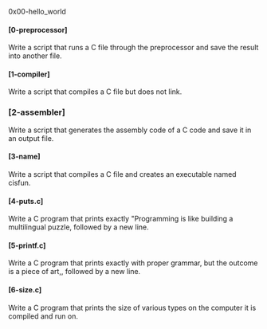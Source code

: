 0x00-hello_world
#### [0-preprocessor]
Write a script that runs a C file through the preprocessor and save the result into another file.
#### [1-compiler]
Write a script that compiles a C file but does not link.
### [2-assembler]
Write a script that generates the assembly code of a C code and save it in an output file.
#### [3-name]
Write a script that compiles a C file and creates an executable named cisfun.
#### [4-puts.c]
Write a C program that prints exactly "Programming is like building a multilingual puzzle, followed by a new line.
#### [5-printf.c]
Write a C program that prints exactly with proper grammar, but the outcome is a piece of art,, followed by a new line.
#### [6-size.c]
Write a C program that prints the size of various types on the computer it is compiled and run on.
